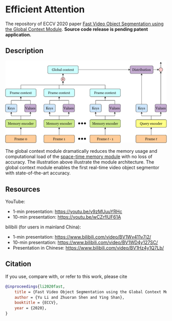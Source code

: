 # Efficient Attention

The repository of ECCV 2020 paper [Fast Video Object Segmentation using the Global Context Module](https://arxiv.org/abs/2001.11243). **Source code release is pending patent application.**

## Description

![](illustration.png)

The global context module dramatically reduces the memory usage and computational load of the [space-time memory module](https://github.com/seoungwugoh/STM) with no loss of accuracy. The illustration above illustrate the module architecture. The global context module enables the first real-time video object segmentor with state-of-the-art accuracy.

## Resources

YouTube:
- 1-min presentation: https://youtu.be/v9zMUuuYRHc
- 10-min presentation: https://youtu.be/wCZrflUF61A

bilibili (for users in mainland China):
- 1-min presentation: https://www.bilibili.com/video/BV1Wv411v7i2/
- 10-min presentation: https://www.bilibili.com/video/BV1WD4y127SC/
- Presentation in Chinese: https://www.bilibili.com/video/BV1Hz4y1Q7Lb/

## Citation

If you use, compare with, or refer to this work, please cite

```bibtex
@inproceedings{li2020fast,
    title = {Fast Video Object Segmentation using the Global Context Module},
    author = {Yu Li and Zhuoran Shen and Ying Shan},
    booktitle = {ECCV},
    year = {2020},
}
```
